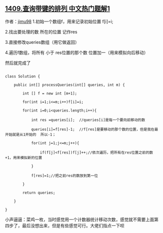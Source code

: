 ## [1409.查询带键的排列 中文热门题解1](https://leetcode.cn/problems/queries-on-a-permutation-with-key/solutions/100000/fei-chang-rong-yi-li-jie-de-dai-ma-shuang-bai-by-j)

作者：[jimu98](https://leetcode.cn/u/jimu98)
1.初始一个数组f，用来记录初始位置 f[i]=i;
2.找出要处理的数  所在的位置  记作res
3.直接修改queries数组（用它做返回）
4.遍历f数组，将所有 小于 res位置的那个数  位置加一（用来模拟向后移动）


然后就完成了
```
class Solution {
    public int[] processQueries(int[] queries, int m) {
        int [] f = new int [m+1];
        for(int i=1;i<=m;i++)f[i]=i;
        for(int i=0;i<queries.length;i++){
            int res =queries[i];  //queries[i]是每一个要向前移动的数
            queries[i]=f[res]-1;  //f[res]是要移动的那个数的位置，但是我在最开始就是从1开始的  所以-1；
            for(int j=1;j<=m;j++){
                if(f[j]<f[res])f[j]++;//依次遍历，把所有在res位置之前的数+1，用来模拟新的位置
            }
            f[res]=1;//把之前res的数放到第一位
        }
        return queries;
    }
}
```

小声逼逼：菜鸡一枚，当时感觉用一个计数器统计移动次数，感觉就不需要上面第四步了，最后没想出来，但是有些感觉可行。大佬们指点一下呗